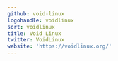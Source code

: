 ```yaml
---
github: void-linux
logohandle: voidlinux
sort: voidlinux
title: Void Linux
twitter: VoidLinux
website: 'https://voidlinux.org/'
---
```

